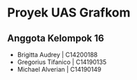 # Proyek UAS Grafkom

## Anggota Kelompok 16
- Brigitta Audrey | C14200188
- Gregorius Tifanico | C14190135
- Michael Alverian | C14190149
